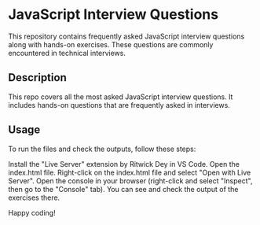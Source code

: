 # JavaScript Interview Questions

This repository contains frequently asked JavaScript interview questions along with hands-on exercises. These questions are commonly encountered in technical interviews.

## Description

This repo covers all the most asked JavaScript interview questions. It includes hands-on questions that are frequently asked in interviews. 

## Usage

To run the files and check the outputs, follow these steps:

Install the "Live Server" extension by Ritwick Dey in VS Code.
Open the index.html file.
Right-click on the index.html file and select "Open with Live Server".
Open the console in your browser (right-click and select "Inspect", then go to the "Console" tab).
You can see and check the output of the exercises there.

Happy coding!